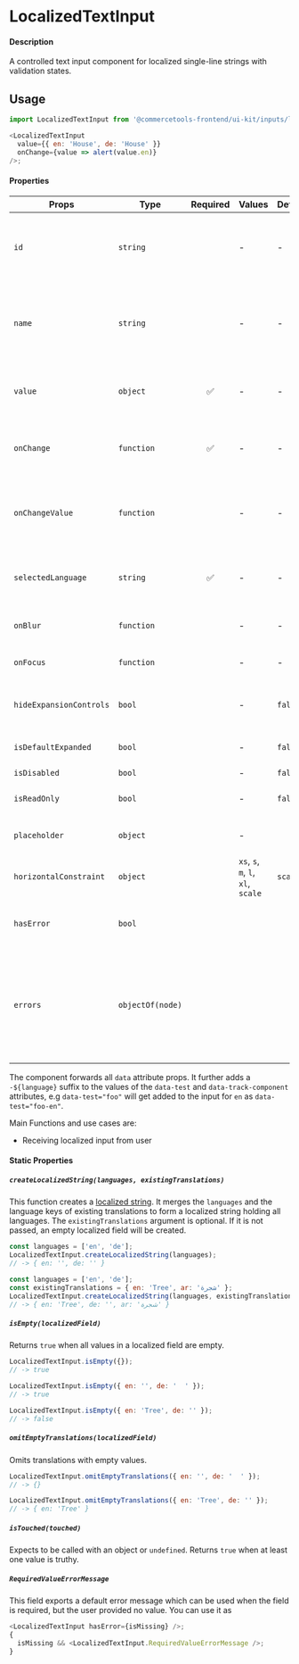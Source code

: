 # LocalizedTextInput

#### Description

A controlled text input component for localized single-line strings with validation
states.

## Usage

```js
import LocalizedTextInput from '@commercetools-frontend/ui-kit/inputs/localized-text-input';

<LocalizedTextInput
  value={{ en: 'House', de: 'House' }}
  onChange={value => alert(value.en)}
/>;
```

#### Properties

| Props                   | Type             | Required | Values                             | Default | Description                                                                                                                                                                                                       |
| ----------------------- | ---------------- | :------: | ---------------------------------- | ------- | ----------------------------------------------------------------------------------------------------------------------------------------------------------------------------------------------------------------- |
| `id`                    | `string`         |          | -                                  | -       | Used as prefix of HTML `id` property. Each input field id will have the language as a suffix (`${idPrefix}.${lang}`), e.g. `foo.en`                                                                               |
| `name`                  | `string`         |          | -                                  | -       | Used as HTML `name` property for each input field. Each input field name will have the language as a suffix (`${namePrefix}.${lang}`), e.g. `foo.en`                                                              |
| `value`                 | `object`         |    ✅    | -                                  | -       | Values to use. Keyed by language, the values are the actual values, e.g. `{ en: 'Horse', de: 'Pferd' }`                                                                                                           |
| `onChange`              | `function`       |    ✅    | -                                  | -       | Gets called when any input is changed. Is called with the change event of the changed input.                                                                                                                      |
| `onChangeValue`         | `function`       |          | -                                  | -       | Gets called when any input is changed. Is called with an object of the shape of `value`. The event is not passed along.                                                                                           |
| `selectedLanguage`      | `string`         |    ✅    | -                                  | -       | Specifies which language will be shown in case the `LocalizedTextInput` is collapsed.                                                                                                                             |
| `onBlur`                | `function`       |          | -                                  | -       | Called when any field is blurred. Is called with the `event` of that field.                                                                                                                                       |
| `onFocus`               | `function`       |          | -                                  | -       | Called when any field is focussed. Is called with the `event` of that field.                                                                                                                                      |
| `hideExpansionControls` | `bool`           |          | -                                  | `false` | Will hide the expansion controls when set to `true`. It always shows all languages instead.                                                                                                                       |
| `isDefaultExpanded`     | `bool`           |          | -                                  | `false` | Controls whether one or all languages are visible by default                                                                                                                                                      |
| `isDisabled`            | `bool`           |          | -                                  | `false` | Disables all input fields.                                                                                                                                                                                        |
| `isReadOnly`            | `bool`           |          | -                                  | `false` | Disables all input fields and shows them in read-only mode.                                                                                                                                                       |
| `placeholder`           | `object`         |          | -                                  |         | Placeholders for each language. Object of the same shape as `value`.                                                                                                                                              |
| `horizontalConstraint`  | `object`         |          | `xs`, `s`, `m`, `l`, `xl`, `scale` | `scale` | Horizontal size limit of the input fields.                                                                                                                                                                        |
| `hasError`              | `bool`           |          |                                    |         | Will apply the error state to each input without showing any error message.                                                                                                                                       |
| `errors`                | `objectOf(node)` |          |                                    |         | Used to show errors underneath the inputs of specific languages. Pass an object holding the language to show the error for as the key, and a value holding a React node which will be shown underneath the input. |

The component forwards all `data` attribute props. It further adds a `-${language}` suffix to the values of the `data-test` and `data-track-component` attributes, e.g `data-test="foo"` will get added to the input for `en` as `data-test="foo-en"`.

Main Functions and use cases are:

- Receiving localized input from user

#### Static Properties

##### `createLocalizedString(languages, existingTranslations)`

This function creates a [localized string](https://docs.commercetools.com/http-api-types.html#localizedstring). It merges the `languages` and the language keys of existing translations to form a localized string holding all languages.
The `existingTranslations` argument is optional. If it is not passed, an empty localized field will be created.

```js
const languages = ['en', 'de'];
LocalizedTextInput.createLocalizedString(languages);
// -> { en: '', de: '' }
```

```js
const languages = ['en', 'de'];
const existingTranslations = { en: 'Tree', ar: 'شجرة' };
LocalizedTextInput.createLocalizedString(languages, existingTranslations);
// -> { en: 'Tree', de: '', ar: 'شجرة' }
```

##### `isEmpty(localizedField)`

Returns `true` when all values in a localized field are empty.

```js
LocalizedTextInput.isEmpty({});
// -> true
```

```js
LocalizedTextInput.isEmpty({ en: '', de: '  ' });
// -> true
```

```js
LocalizedTextInput.isEmpty({ en: 'Tree', de: '' });
// -> false
```

##### `omitEmptyTranslations(localizedField)`

Omits translations with empty values.

```js
LocalizedTextInput.omitEmptyTranslations({ en: '', de: '  ' });
// -> {}
```

```js
LocalizedTextInput.omitEmptyTranslations({ en: 'Tree', de: '' });
// -> { en: 'Tree' }
```

##### `isTouched(touched)`

Expects to be called with an object or `undefined`.
Returns `true` when at least one value is truthy.

##### `RequiredValueErrorMessage`

This field exports a default error message which can be used when the field is
required, but the user provided no value. You can use it as

```js
<LocalizedTextInput hasError={isMissing} />;
{
  isMissing && <LocalizedTextInput.RequiredValueErrorMessage />;
}
```
